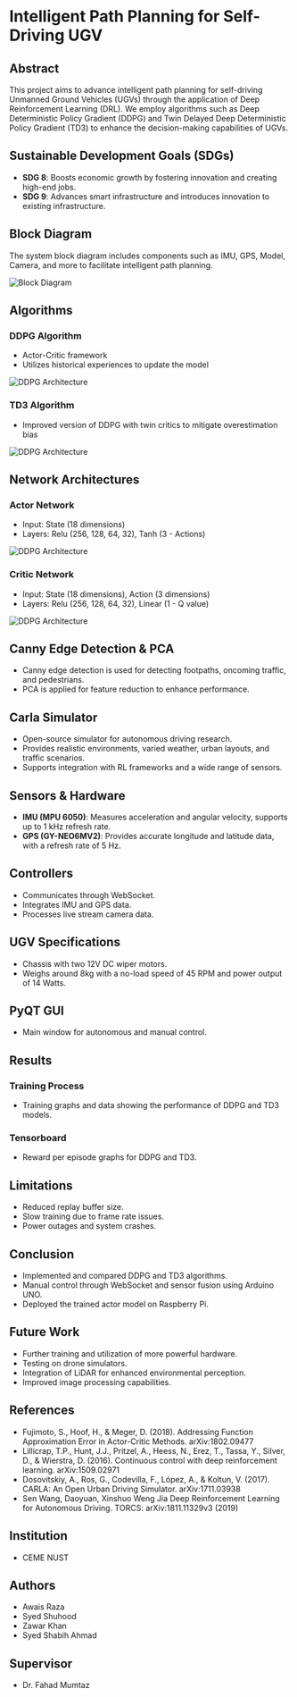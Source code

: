 # Intelligent Path Planning for Self-Driving UGV





## Abstract
This project aims to advance intelligent path planning for self-driving Unmanned Ground Vehicles (UGVs) through the application of Deep Reinforcement Learning (DRL). We employ algorithms such as Deep Deterministic Policy Gradient (DDPG) and Twin Delayed Deep Deterministic Policy Gradient (TD3) to enhance the decision-making capabilities of UGVs.

## Sustainable Development Goals (SDGs)
- **SDG 8**: Boosts economic growth by fostering innovation and creating high-end jobs.
- **SDG 9**: Advances smart infrastructure and introduces innovation to existing infrastructure.

## Block Diagram
The system block diagram includes components such as IMU, GPS, Model, Camera, and more to facilitate intelligent path planning.

![Block Diagram](./images/block_diagram.png)

## Algorithms
### DDPG Algorithm
- Actor-Critic framework
- Utilizes historical experiences to update the model


![DDPG Architecture](./images/DDPG.png)



### TD3 Algorithm
- Improved version of DDPG with twin critics to mitigate overestimation bias

![DDPG Architecture](./images/TD3.png)



## Network Architectures
### Actor Network
- Input: State (18 dimensions)
- Layers: Relu (256, 128, 64, 32), Tanh (3 - Actions)

![DDPG Architecture](./images/actor.png)


### Critic Network
- Input: State (18 dimensions), Action (3 dimensions)
- Layers: Relu (256, 128, 64, 32), Linear (1 - Q value)

![DDPG Architecture](./images/critic.png)




## Canny Edge Detection & PCA
- Canny edge detection is used for detecting footpaths, oncoming traffic, and pedestrians.
- PCA is applied for feature reduction to enhance performance.

## Carla Simulator
- Open-source simulator for autonomous driving research.
- Provides realistic environments, varied weather, urban layouts, and traffic scenarios.
- Supports integration with RL frameworks and a wide range of sensors.

## Sensors & Hardware
- **IMU (MPU 6050)**: Measures acceleration and angular velocity, supports up to 1 kHz refresh rate.
- **GPS (GY-NEO6MV2)**: Provides accurate longitude and latitude data, with a refresh rate of 5 Hz.

## Controllers
- Communicates through WebSocket.
- Integrates IMU and GPS data.
- Processes live stream camera data.

## UGV Specifications
- Chassis with two 12V DC wiper motors.
- Weighs around 8kg with a no-load speed of 45 RPM and power output of 14 Watts.

## PyQT GUI
- Main window for autonomous and manual control.

## Results
### Training Process
- Training graphs and data showing the performance of DDPG and TD3 models.

### Tensorboard
- Reward per episode graphs for DDPG and TD3.

## Limitations
- Reduced replay buffer size.
- Slow training due to frame rate issues.
- Power outages and system crashes.

## Conclusion
- Implemented and compared DDPG and TD3 algorithms.
- Manual control through WebSocket and sensor fusion using Arduino UNO.
- Deployed the trained actor model on Raspberry Pi.

## Future Work
- Further training and utilization of more powerful hardware.
- Testing on drone simulators.
- Integration of LiDAR for enhanced environmental perception.
- Improved image processing capabilities.

## References
- Fujimoto, S., Hoof, H., & Meger, D. (2018). Addressing Function Approximation Error in Actor-Critic Methods. arXiv:1802.09477
- Lillicrap, T.P., Hunt, J.J., Pritzel, A., Heess, N., Erez, T., Tassa, Y., Silver, D., & Wierstra, D. (2016). Continuous control with deep reinforcement learning. arXiv:1509.02971
- Dosovitskiy, A., Ros, G., Codevilla, F., López, A., & Koltun, V. (2017). CARLA: An Open Urban Driving Simulator. arXiv:1711.03938
- Sen Wang, Daoyuan, Xinshuo Weng Jia Deep Reinforcement Learning for Autonomous Driving. TORCS: arXiv:1811.11329v3 (2019)


## Institution
- CEME NUST

## Authors
- Awais Raza
- Syed Shuhood
- Zawar Khan
- Syed Shabih Ahmad

## Supervisor
- Dr. Fahad Mumtaz

